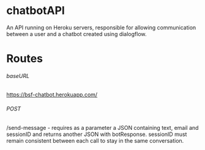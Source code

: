 # chatbotAPI
An API running on Heroku servers, responsible for allowing communication between a user and a chatbot created using dialogflow.

# Routes
###### baseURL
https://bsf-chatbot.herokuapp.com/

###### POST
/send-message - requires as a parameter a JSON containing text, email and sessionID and returns another JSON with botResponse. sessionID must remain consistent between each call to stay in the same conversation.